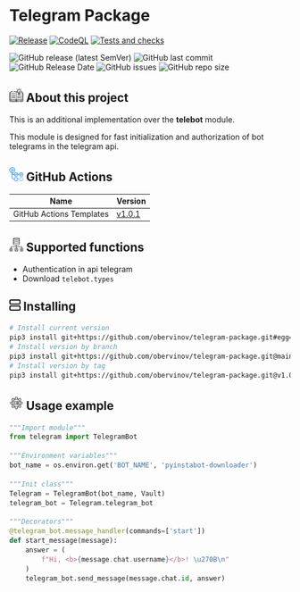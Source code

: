 # Telegram Package
[![Release](https://github.com/obervinov/telegram-package/actions/workflows/release.yml/badge.svg)](https://github.com/obervinov/telegram-package/actions/workflows/release.yml)
[![CodeQL](https://github.com/obervinov/telegram-package/actions/workflows/github-code-scanning/codeql/badge.svg)](https://github.com/obervinov/telegram-package/actions/workflows/github-code-scanning/codeql)
[![Tests and checks](https://github.com/obervinov/telegram-package/actions/workflows/tests.yml/badge.svg?branch=main&event=pull_request)](https://github.com/obervinov/telegram-package/actions/workflows/tests.yml)

![GitHub release (latest SemVer)](https://img.shields.io/github/v/release/obervinov/telegram-package?style=for-the-badge)
![GitHub last commit](https://img.shields.io/github/last-commit/obervinov/telegram-package?style=for-the-badge)
![GitHub Release Date](https://img.shields.io/github/release-date/obervinov/telegram-package?style=for-the-badge)
![GitHub issues](https://img.shields.io/github/issues/obervinov/telegram-package?style=for-the-badge)
![GitHub repo size](https://img.shields.io/github/repo-size/obervinov/telegram-package?style=for-the-badge)

## <img src="https://github.com/obervinov/_templates/blob/main/icons/book.png" width="25" title="about"> About this project
This is an additional implementation over the **telebot** module.

This module is designed for fast initialization and authorization of bot telegrams in the telegram api.

## <img src="https://github.com/obervinov/_templates/blob/main/icons/github-actions.png" width="25" title="github-actions"> GitHub Actions
| Name  | Version |
| ------------------------ | ----------- |
| GitHub Actions Templates | [v1.0.1](https://github.com/obervinov/_templates/tree/v1.0.1) |


## <img src="https://github.com/obervinov/_templates/blob/main/icons/requirements.png" width="25" title="functions"> Supported functions
- Authentication in api telegram
- Download `telebot.types`

## <img src="https://github.com/obervinov/_templates/blob/main/icons/stack2.png" width="20" title="install"> Installing
```bash
# Install current version
pip3 install git+https://github.com/obervinov/telegram-package.git#egg=vault
# Install version by branch
pip3 install git+https://github.com/obervinov/telegram-package.git@main#egg=vault
# Install version by tag
pip3 install git+https://github.com/obervinov/telegram-package.git@v1.0.0#egg=vault
```

## <img src="https://github.com/obervinov/_templates/blob/main/icons/config.png" width="25" title="usage"> Usage example
```python
"""Import module"""
from telegram import TelegramBot

"""Environment variables"""
bot_name = os.environ.get('BOT_NAME', 'pyinstabot-downloader')

"""Init class"""
Telegram = TelegramBot(bot_name, Vault)
telegram_bot = Telegram.telegram_bot

"""Decorators"""
@telegram_bot.message_handler(commands=['start'])
def start_message(message):
    answer = (
        f"Hi, <b>{message.chat.username}</b>! \u270B\n"
    )
    telegram_bot.send_message(message.chat.id, answer)  
```
